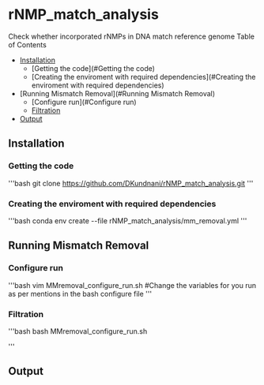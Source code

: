 # rNMP_match_analysis
Check whether incorporated rNMPs in DNA match reference genome
Table of Contents
* [Installation](#Installation)
  * [Getting the code](#Getting the code)
  * [Creating the enviroment with required dependencies](#Creating the enviroment with required dependencies)
* [Running Mismatch Removal](#Running Mismatch Removal)
  * [Configure run](#Configure run)
  * [Filtration](#Filtration)
* [Output](#Output)




## Installation

### Getting the code
'''bash
git clone https://github.com/DKundnani/rNMP_match_analysis.git 
'''

### Creating the enviroment with required dependencies
'''bash
conda env create --file rNMP_match_analysis/mm_removal.yml
'''

## Running Mismatch Removal
### Configure run
'''bash
vim MMremoval_configure_run.sh
#Change the variables for you run as per mentions in the bash configure file
'''

### Filtration
'''bash
bash MMremoval_configure_run.sh

'''
## Output

